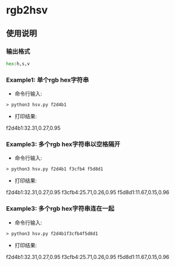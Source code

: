 # rgb2hsv

## 使用说明

### 输出格式 

```python
hex:h,s,v
```

### Example1: 单个rgb hex字符串

- 命令行输入:

```shell
> python3 hsv.py f2d4b1
```
- 打印结果:

f2d4b1:32.31,0.27,0.95

### Example3: 多个rgb hex字符串以空格隔开

- 命令行输入:

```shell
> python3 hsv.py f2d4b1	f3cfb4 f5d8d1
```
- 打印结果:

f2d4b1:32.31,0.27,0.95
f3cfb4:25.71,0.26,0.95
f5d8d1:11.67,0.15,0.96

### Example3: 多个rgb hex字符串连在一起

- 命令行输入:

```shell
> python3 hsv.py f2d4b1f3cfb4f5d8d1
```
- 打印结果:

f2d4b1:32.31,0.27,0.95
f3cfb4:25.71,0.26,0.95
f5d8d1:11.67,0.15,0.96
